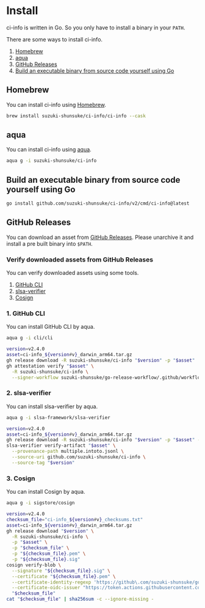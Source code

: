 # Install

ci-info is written in Go. So you only have to install a binary in your `PATH`.

There are some ways to install ci-info.

1. [Homebrew](#homebrew)
1. [aqua](#aqua)
1. [GitHub Releases](#github-releases)
1. [Build an executable binary from source code yourself using Go](#build-an-executable-binary-from-source-code-yourself-using-go)

## Homebrew

You can install ci-info using [Homebrew](https://brew.sh/).

```sh
brew install suzuki-shunsuke/ci-info/ci-info --cask
```

## aqua

You can install ci-info using [aqua](https://aquaproj.github.io/).

```sh
aqua g -i suzuki-shunsuke/ci-info
```

## Build an executable binary from source code yourself using Go

```sh
go install github.com/suzuki-shunsuke/ci-info/v2/cmd/ci-info@latest
```

## GitHub Releases

You can download an asset from [GitHub Releases](https://github.com/suzuki-shunsuke/ci-info/releases).
Please unarchive it and install a pre built binary into `$PATH`. 

### Verify downloaded assets from GitHub Releases

You can verify downloaded assets using some tools.

1. [GitHub CLI](https://cli.github.com/)
1. [slsa-verifier](https://github.com/slsa-framework/slsa-verifier)
1. [Cosign](https://github.com/sigstore/cosign)

### 1. GitHub CLI

You can install GitHub CLI by aqua.

```sh
aqua g -i cli/cli
```

```sh
version=v2.4.0
asset=ci-info_${version#v}_darwin_arm64.tar.gz
gh release download -R suzuki-shunsuke/ci-info "$version" -p "$asset"
gh attestation verify "$asset" \
  -R suzuki-shunsuke/ci-info \
  --signer-workflow suzuki-shunsuke/go-release-workflow/.github/workflows/release.yaml
```

### 2. slsa-verifier

You can install slsa-verifier by aqua.

```sh
aqua g -i slsa-framework/slsa-verifier
```

```sh
version=v2.4.0
asset=ci-info_${version#v}_darwin_arm64.tar.gz
gh release download -R suzuki-shunsuke/ci-info "$version" -p "$asset" -p multiple.intoto.jsonl
slsa-verifier verify-artifact "$asset" \
  --provenance-path multiple.intoto.jsonl \
  --source-uri github.com/suzuki-shunsuke/ci-info \
  --source-tag "$version"
```

### 3. Cosign

You can install Cosign by aqua.

```sh
aqua g -i sigstore/cosign
```

```sh
version=v2.4.0
checksum_file="ci-info_${version#v}_checksums.txt"
asset=ci-info_${version#v}_darwin_arm64.tar.gz
gh release download "$version" \
  -R suzuki-shunsuke/ci-info \
  -p "$asset" \
  -p "$checksum_file" \
  -p "${checksum_file}.pem" \
  -p "${checksum_file}.sig"
cosign verify-blob \
  --signature "${checksum_file}.sig" \
  --certificate "${checksum_file}.pem" \
  --certificate-identity-regexp 'https://github\.com/suzuki-shunsuke/go-release-workflow/\.github/workflows/release\.yaml@.*' \
  --certificate-oidc-issuer "https://token.actions.githubusercontent.com" \
  "$checksum_file"
cat "$checksum_file" | sha256sum -c --ignore-missing -
```
